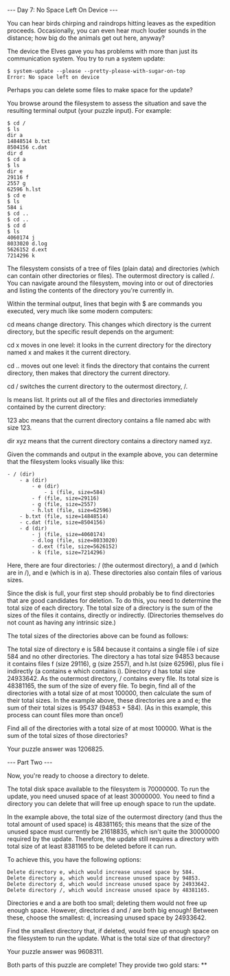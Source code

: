 --- Day 7: No Space Left On Device ---

You can hear birds chirping and raindrops hitting leaves as the expedition
proceeds. Occasionally, you can even hear much louder sounds in the distance;
how big do the animals get out here, anyway?

The device the Elves gave you has problems with more than just its communication
system. You try to run a system update:

    $ system-update --please --pretty-please-with-sugar-on-top
    Error: No space left on device

Perhaps you can delete some files to make space for the update?

You browse around the filesystem to assess the situation and save the resulting
terminal output (your puzzle input). For example:

    $ cd /
    $ ls
    dir a
    14848514 b.txt
    8504156 c.dat
    dir d
    $ cd a
    $ ls
    dir e
    29116 f
    2557 g
    62596 h.lst
    $ cd e
    $ ls
    584 i
    $ cd ..
    $ cd ..
    $ cd d
    $ ls
    4060174 j
    8033020 d.log
    5626152 d.ext
    7214296 k

The filesystem consists of a tree of files (plain data) and directories (which
can contain other directories or files). The outermost directory is called /.
You can navigate around the filesystem, moving into or out of directories and
listing the contents of the directory you're currently in.

Within the terminal output, lines that begin with $ are commands you executed,
very much like some modern computers:

cd means change directory. This changes which directory is the current
directory, but the specific result depends on the argument:

cd x moves in one level: it looks in the current directory for the directory
named x and makes it the current directory.

cd .. moves out one level: it finds the directory that contains the current
directory, then makes that directory the current directory.

cd / switches the current directory to the outermost directory, /.

ls means list. It prints out all of the files and directories immediately
contained by the current directory:

123 abc means that the current directory contains a file named abc with size
123.

dir xyz means that the current directory contains a directory named xyz.

Given the commands and output in the example above, you can determine that the
filesystem looks visually like this:

    - / (dir)
        - a (dir)
            - e (dir)
                - i (file, size=584)
            - f (file, size=29116)
            - g (file, size=2557)
            - h.lst (file, size=62596)
        - b.txt (file, size=14848514)
        - c.dat (file, size=8504156)
        - d (dir)
            - j (file, size=4060174)
            - d.log (file, size=8033020)
            - d.ext (file, size=5626152)
            - k (file, size=7214296)

Here, there are four directories: / (the outermost directory), a and d (which
are in /), and e (which is in a). These directories also contain files of
various sizes.

Since the disk is full, your first step should probably be to find directories
that are good candidates for deletion. To do this, you need to determine the
total size of each directory. The total size of a directory is the sum of the
sizes of the files it contains, directly or indirectly. (Directories themselves
do not count as having any intrinsic size.)

The total sizes of the directories above can be found as follows:

The total size of directory e is 584 because it contains a single file i of size
584 and no other directories. The directory a has total size 94853 because it
contains files f (size 29116), g (size 2557), and h.lst (size 62596), plus file
i indirectly (a contains e which contains i). Directory d has total size
24933642. As the outermost directory, / contains every file. Its total size is
48381165, the sum of the size of every file. To begin, find all of the
directories with a total size of at most 100000, then calculate the sum of their
total sizes. In the example above, these directories are a and e; the sum of
their total sizes is 95437 (94853 + 584). (As in this example, this process can
count files more than once!)

Find all of the directories with a total size of at most 100000. What is the sum
of the total sizes of those directories?

Your puzzle answer was 1206825.

--- Part Two ---

Now, you're ready to choose a directory to delete.

The total disk space available to the filesystem is 70000000. To run the update,
you need unused space of at least 30000000. You need to find a directory you can
delete that will free up enough space to run the update.

In the example above, the total size of the outermost directory (and thus the
total amount of used space) is 48381165; this means that the size of the unused
space must currently be 21618835, which isn't quite the 30000000 required by the
update. Therefore, the update still requires a directory with total size of at
least 8381165 to be deleted before it can run.

To achieve this, you have the following options:

    Delete directory e, which would increase unused space by 584.
    Delete directory a, which would increase unused space by 94853.
    Delete directory d, which would increase unused space by 24933642.
    Delete directory /, which would increase unused space by 48381165.

Directories e and a are both too small; deleting them would not free up enough
space. However, directories d and / are both big enough! Between these, choose
the smallest: d, increasing unused space by 24933642.

Find the smallest directory that, if deleted, would free up enough space on the
filesystem to run the update. What is the total size of that directory?

Your puzzle answer was 9608311.

Both parts of this puzzle are complete! They provide two gold stars: **
